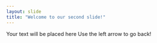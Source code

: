 ```yaml
---
layout: slide
title: "Welcome to our second slide!"
---
```

Your text will be placed here
Use the left arrow to go back!
